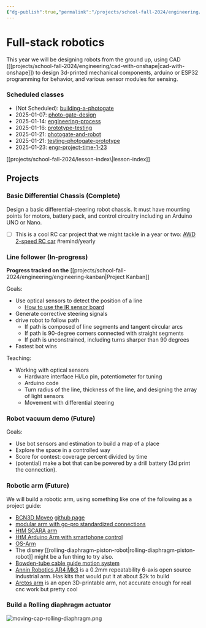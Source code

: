 ```yaml
---
{"dg-publish":true,"permalink":"/projects/school-fall-2024/engineering/robotics-2024/"}
---
```



# Full-stack robotics

This year we will be designing robots from the ground up, using CAD ([[projects/school-fall-2024/engineering/cad-with-onshape\|cad-with-onshape]]) to design 3d-printed mechanical components, arduino or ESP32 programming for behavior, and various sensor modules for sensing.

<h3><span>Scheduled classes</span></h3><div><ul class="dataview list-view-ul"><li><span>(Not Scheduled): <a data-tooltip-position="top" aria-label="projects/school-fall-2024/engineering/lessons/building-a-photogate.md" data-href="projects/school-fall-2024/engineering/lessons/building-a-photogate.md" href="projects/school-fall-2024/engineering/lessons/building-a-photogate.md" class="internal-link" target="_blank" rel="noopener nofollow">building-a-photogate</a></span></li><li><span>2025-01-07: <a data-tooltip-position="top" aria-label="projects/school-fall-2024/engineering/lessons/photo-gate-design.md" data-href="projects/school-fall-2024/engineering/lessons/photo-gate-design.md" href="projects/school-fall-2024/engineering/lessons/photo-gate-design.md" class="internal-link" target="_blank" rel="noopener nofollow">photo-gate-design</a></span></li><li><span>2025-01-14: <a data-tooltip-position="top" aria-label="projects/school-fall-2024/engineering/lessons/engineering-process.md" data-href="projects/school-fall-2024/engineering/lessons/engineering-process.md" href="projects/school-fall-2024/engineering/lessons/engineering-process.md" class="internal-link" target="_blank" rel="noopener nofollow">engineering-process</a></span></li><li><span>2025-01-16: <a data-tooltip-position="top" aria-label="projects/school-fall-2024/engineering/lessons/prototype-testing.md" data-href="projects/school-fall-2024/engineering/lessons/prototype-testing.md" href="projects/school-fall-2024/engineering/lessons/prototype-testing.md" class="internal-link" target="_blank" rel="noopener nofollow">prototype-testing</a></span></li><li><span>2025-01-21: <a data-tooltip-position="top" aria-label="projects/school-fall-2024/engineering/lessons/photogate-and-robot.md" data-href="projects/school-fall-2024/engineering/lessons/photogate-and-robot.md" href="projects/school-fall-2024/engineering/lessons/photogate-and-robot.md" class="internal-link" target="_blank" rel="noopener nofollow">photogate-and-robot</a></span></li><li><span>2025-01-21: <a data-tooltip-position="top" aria-label="projects/school-fall-2024/engineering/lessons/testing-photogate-prototype.md" data-href="projects/school-fall-2024/engineering/lessons/testing-photogate-prototype.md" href="projects/school-fall-2024/engineering/lessons/testing-photogate-prototype.md" class="internal-link" target="_blank" rel="noopener nofollow">testing-photogate-prototype</a></span></li><li><span>2025-01-23: <a data-tooltip-position="top" aria-label="projects/school-fall-2024/engineering/lessons/engr-project-time-1-23.md" data-href="projects/school-fall-2024/engineering/lessons/engr-project-time-1-23.md" href="projects/school-fall-2024/engineering/lessons/engr-project-time-1-23.md" class="internal-link" target="_blank" rel="noopener nofollow">engr-project-time-1-23</a></span></li></ul></div>
[[projects/school-fall-2024/lesson-index\|lesson-index]]

## Projects

### Basic Differential Chassis (Complete)

Design a basic differential-steering robot chassis. It must have mounting points for motors, battery pack, and control circuitry including an Arduino UNO or Nano.


- [ ] This is a cool RC car project that we might tackle in a year or two: [AWD 2-speed RC car](https://www.instructables.com/3D-Printed-Remote-Controlled-2-speed-AWD-Car/) #remind/yearly 

### Line follower (In-progress)

**Progress tracked on the** [[projects/school-fall-2024/engineering/engineering-kanban\|Project Kanban]]

Goals:
- Use optical sensors to detect the position of a line
    - [How to use the IR sensor board](https://www.instructables.com/How-to-Use-the-IR-Obstacle-Avoidance-Sensor-on-Ard/)
- Generate corrective steering signals
- drive robot to follow path
    - If path is composed of line segments and tangent circular arcs
    - If path is 90-degree corners connected with straight segments
    - If path is unconstrained, including turns sharper than 90 degrees
- Fastest bot wins

Teaching: 

- Working with optical sensors
    - Hardware interface Hi/Lo pin, potentiometer for tuning
    - Arduino code
    - Turn radius of the line, thickness of the line, and designing the array of light sensors
    - Movement with differential steering

### Robot vacuum demo (Future)

Goals:
- Use bot sensors and estimation to build a map of a place
- Explore the space in a controlled way
- Score for contest: coverage percent divided by time
- (potential) make a bot that can be powered by a drill battery (3d print the connection).


### Robotic arm (Future)

We will build a robotic arm, using something like one of the following as a project guide:

- [BCN3D Moveo](https://www.thingiverse.com/thing:1693444) [github page](https://github.com/BCN3D/BCN3D-Moveo)
- [modular arm with go-pro standardized connections](https://www.thingiverse.com/thing:4546364)
- [HtM SCARA arm](https://howtomechatronics.com/projects/scara-robot-how-to-build-your-own-arduino-based-robot/)
- [HtM Arduino Arm with smartphone control](https://howtomechatronics.com/tutorials/arduino/diy-arduino-robot-arm-with-smartphone-control/)
- [OS-Arm](https://github.com/DDeGonge/OS-ARM)
- The disney [[rolling-diaphragm-piston-robot\|rolling-diaphragm-piston-robot]] might be a fun thing to try also.
- [Bowden-tube cable guide motion system](https://www.youtube.com/watch?v=0hGy4AxUOnk)
- [Annin Robotics AR4 Mk3](https://www.anninrobotics.com/) is a 0.2mm repeatability 6-axis open source industrial arm. Has kits that would put it at about $2k to build
- [Arctos arm](https://arctosrobotics.com/) is an open 3D-printable arm, not accurate enough for real cnc work but pretty cool

### Build a Rolling diaphragm actuator

![moving-cap-rolling-diaphragm.png](/img/user/projects/school-fall-2024/engineering/moving-cap-rolling-diaphragm.png)
